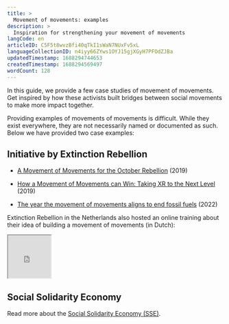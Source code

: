 ```yaml
---
title: >
  Movement of movements: examples
description: >
  Inspiration for strengthening your movement of movements
langCode: en
articleID: C5F5t8wvzBfi40qTkI1sWaN7NUxFv5xL
languageCollectionID: n4iyy66ZYws1OYJ15gjXGyH7PFOdZJBa
updatedTimestamp: 1688294744653
createdTimestamp: 1688294569497
wordCount: 128
---
```


In this guide, we provide a few case studies of movement of movements. Get inspired by how these activists built bridges between social movements to make more impact together.

Providing examples of movements of movements is difficult. While they exist everywhere, they are not necessarily named or documented as such. Below we have provided two case examples:

## Initiative by Extinction Rebellion

-   [A Movement of Movements for the October Rebellion](https://extinctionrebellion.uk/2019/08/29/introducing-the-movement-of-movements-for-the-october-rebellion/?utm_source=activisthandbook.org) (2019)
    
-   [How a Movement of Movements can Win: Taking XR to the Next Level](https://www.resilience.org/stories/2019-08-14/how-a-movement-of-movements-can-win-taking-xr-to-the-next-level/?utm_source=activisthandbook.org) (2019)
    
-   [The year the movement of movements aligns to end fossil fuels](https://extinctionrebellion.uk/2022/03/04/2022-the-year-the-movement-of-movements-align-to-end-fossil-fuels/?utm_source=activisthandbook.org) (2022)
    

Extinction Rebellion in the Netherlands also hosted an online training about their idea of building a movement of movements (in Dutch):

<div data-youtube-video=""><iframe width="100" height="100" allowfullscreen="true" src="https://www.youtube-nocookie.com/embed/YcfkIwAaTsE" start="0"></iframe></div>

## Social Solidarity Economy

Read more about the [Social Solidarity Economy (SSE)](https://www.ripess.org/what-is-sse/a-movement-of-movements/?lang=en&utm_source=activisthandbook.org).